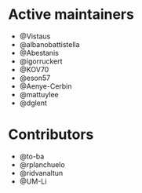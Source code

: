 # Active maintainers
* @Vistaus
* @albanobattistella
* @Abestanis
* @igorruckert
* @KOV70
* @eson57
* @Aenye-Cerbin
* @mattuylee
* @dglent

# Contributors
* @to-ba
* @rplanchuelo
* @ridvanaltun
* @UM-Li
